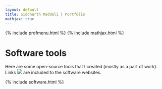 ```yaml
---
layout: default
title: Siddharth Maddali | Portfolio
mathjax: true
---
```

{% include profmenu.html %}
{% include mathjax.html %}

# Software tools
Here are some open-source tools that I created (mostly as a part of work). 
Links <img src="{{ site.url }}/images/Web.svg"> are included to the software websites. 

{% include software.html %}
